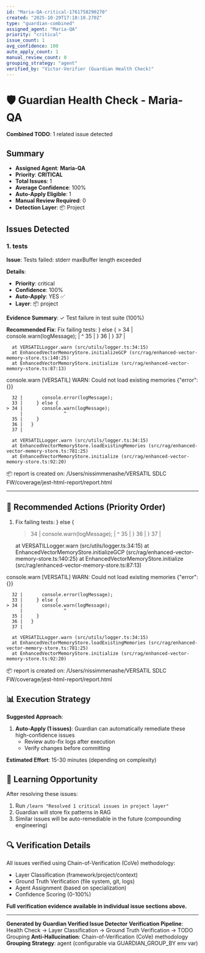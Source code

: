 ```yaml
---
id: "Maria-QA-critical-1761758290270"
created: "2025-10-29T17:18:10.270Z"
type: "guardian-combined"
assigned_agent: "Maria-QA"
priority: "critical"
issue_count: 1
avg_confidence: 100
auto_apply_count: 1
manual_review_count: 0
grouping_strategy: "agent"
verified_by: "Victor-Verifier (Guardian Health Check)"
---
```


# 🛡️ Guardian Health Check - Maria-QA

**Combined TODO**: 1 related issue detected

## Summary

- **Assigned Agent**: **Maria-QA**
- **Priority**: **CRITICAL**
- **Total Issues**: 1
- **Average Confidence**: 100%
- **Auto-Apply Eligible**: 1
- **Manual Review Required**: 0
- **Detection Layer**: 📦 Project

## Issues Detected

### 1. tests

**Issue**: Tests failed: stderr maxBuffer length exceeded

**Details**:
- **Priority**: critical
- **Confidence**: 100%
- **Auto-Apply**: YES ✅
- **Layer**: 📦 project

**Evidence Summary**: ✓ Test failure in test suite (100%)

**Recommended Fix**: Fix failing tests:
    } else {
    > 34 |       console.warn(logMessage);
         |               ^
      35 |     }
      36 |   }
      37 |

      at VERSATILLogger.warn (src/utils/logger.ts:34:15)
      at EnhancedVectorMemoryStore.initializeGCP (src/rag/enhanced-vector-memory-store.ts:140:25)
      at EnhancedVectorMemoryStore.initialize (src/rag/enhanced-vector-memory-store.ts:87:13)

  console.warn
    [VERSATIL] WARN: Could not load existing memories {"error":{}}

      32 |       console.error(logMessage);
      33 |     } else {
    > 34 |       console.warn(logMessage);
         |               ^
      35 |     }
      36 |   }
      37 |

      at VERSATILLogger.warn (src/utils/logger.ts:34:15)
      at EnhancedVectorMemoryStore.loadExistingMemories (src/rag/enhanced-vector-memory-store.ts:781:25)
      at EnhancedVectorMemoryStore.initialize (src/rag/enhanced-vector-memory-store.ts:92:20)

📦 report is created on: /Users/nissimmenashe/VERSATIL SDLC FW/coverage/jest-html-report/report.html


---

## 🎯 Recommended Actions (Priority Order)

1. Fix failing tests:
    } else {
    > 34 |       console.warn(logMessage);
         |               ^
      35 |     }
      36 |   }
      37 |

      at VERSATILLogger.warn (src/utils/logger.ts:34:15)
      at EnhancedVectorMemoryStore.initializeGCP (src/rag/enhanced-vector-memory-store.ts:140:25)
      at EnhancedVectorMemoryStore.initialize (src/rag/enhanced-vector-memory-store.ts:87:13)

  console.warn
    [VERSATIL] WARN: Could not load existing memories {"error":{}}

      32 |       console.error(logMessage);
      33 |     } else {
    > 34 |       console.warn(logMessage);
         |               ^
      35 |     }
      36 |   }
      37 |

      at VERSATILLogger.warn (src/utils/logger.ts:34:15)
      at EnhancedVectorMemoryStore.loadExistingMemories (src/rag/enhanced-vector-memory-store.ts:781:25)
      at EnhancedVectorMemoryStore.initialize (src/rag/enhanced-vector-memory-store.ts:92:20)

📦 report is created on: /Users/nissimmenashe/VERSATIL SDLC FW/coverage/jest-html-report/report.html


## 📊 Execution Strategy

**Suggested Approach**:

1. **Auto-Apply (1 issues)**: Guardian can automatically remediate these high-confidence issues
   - Review auto-fix logs after execution
   - Verify changes before committing


**Estimated Effort**: 15-30 minutes (depending on complexity)

## 🧠 Learning Opportunity

After resolving these issues:
1. Run `/learn "Resolved 1 critical issues in project layer"`
2. Guardian will store fix patterns in RAG
3. Similar issues will be auto-remediable in the future (compounding engineering)

## 🔍 Verification Details

All issues verified using Chain-of-Verification (CoVe) methodology:
- Layer Classification (framework/project/context)
- Ground Truth Verification (file system, git, logs)
- Agent Assignment (based on specialization)
- Confidence Scoring (0-100%)

**Full verification evidence available in individual issue sections above.**

---

**Generated by Guardian Verified Issue Detector**
**Verification Pipeline**: Health Check → Layer Classification → Ground Truth Verification → TODO Grouping
**Anti-Hallucination**: Chain-of-Verification (CoVe) methodology
**Grouping Strategy**: agent (configurable via GUARDIAN_GROUP_BY env var)
